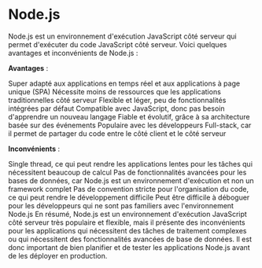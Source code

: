 # Node.js


Node.js est un environnement d'exécution JavaScript côté serveur qui permet d'exécuter du code JavaScript côté serveur. Voici quelques avantages et inconvénients de Node.js :

**Avantages** :

Super adapté aux applications en temps réel et aux applications à page unique (SPA)
Nécessite moins de ressources que les applications traditionnelles côté serveur
Flexible et léger, peu de fonctionnalités intégrées par défaut
Compatible avec JavaScript, donc pas besoin d'apprendre un nouveau langage
Fiable et évolutif, grâce à sa architecture basée sur des événements
Populaire avec les développeurs Full-stack, car il permet de partager du code entre le côté client et le côté serveur


**Inconvénients** :

Single thread, ce qui peut rendre les applications lentes pour les tâches qui nécessitent beaucoup de calcul
Pas de fonctionnalités avancées pour les bases de données, car Node.js est un environnement d'exécution et non un framework complet
Pas de convention stricte pour l'organisation du code, ce qui peut rendre le développement difficile
Peut être difficile à déboguer pour les développeurs qui ne sont pas familiers avec l'environnement Node.js
En résumé, Node.js est un environnement d'exécution JavaScript côté serveur très populaire et flexible, mais il présente des inconvénients pour les applications qui nécessitent des tâches de traitement complexes ou qui nécessitent des fonctionnalités avancées de base de données. Il est donc important de bien planifier et de tester les applications Node.js avant de les déployer en production.

